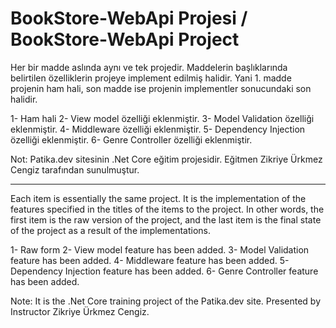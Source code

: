 # BookStore-WebApi Projesi / BookStore-WebApi Project

Her bir madde aslında aynı ve tek projedir. Maddelerin başlıklarında belirtilen özelliklerin projeye implement edilmiş halidir. 
Yani 1. madde projenin ham hali, son madde ise projenin implementler sonucundaki son halidir.

1- Ham hali
2- View model özelliği eklenmiştir.
3- Model Validation özelliği eklenmiştir.
4- Middleware özelliği eklenmiştir.
5- Dependency Injection özelliği eklenmiştir.
6- Genre Controller özelliği eklenmiştir.

Not: Patika.dev sitesinin .Net Core eğitim projesidir. Eğitmen Zikriye Ürkmez Cengiz tarafından sunulmuştur.

*********************************************************************************************************************************************************

Each item is essentially the same project. It is the implementation of the features specified in the titles of the items to the project. 
In other words, the first item is the raw version of the project, and the last item is the final state of the project as a result of the implementations.

1- Raw form
2- View model feature has been added.
3- Model Validation feature has been added.
4- Middleware feature has been added.
5- Dependency Injection feature has been added.
6- Genre Controller feature has been added.

Note: It is the .Net Core training project of the Patika.dev site. Presented by Instructor Zikriye Ürkmez Cengiz.
